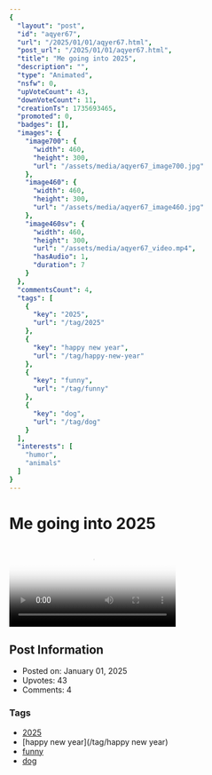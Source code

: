 ```yaml
---
{
  "layout": "post",
  "id": "aqyer67",
  "url": "/2025/01/01/aqyer67.html",
  "post_url": "/2025/01/01/aqyer67.html",
  "title": "Me going into 2025",
  "description": "",
  "type": "Animated",
  "nsfw": 0,
  "upVoteCount": 43,
  "downVoteCount": 11,
  "creationTs": 1735693465,
  "promoted": 0,
  "badges": [],
  "images": {
    "image700": {
      "width": 460,
      "height": 300,
      "url": "/assets/media/aqyer67_image700.jpg"
    },
    "image460": {
      "width": 460,
      "height": 300,
      "url": "/assets/media/aqyer67_image460.jpg"
    },
    "image460sv": {
      "width": 460,
      "height": 300,
      "url": "/assets/media/aqyer67_video.mp4",
      "hasAudio": 1,
      "duration": 7
    }
  },
  "commentsCount": 4,
  "tags": [
    {
      "key": "2025",
      "url": "/tag/2025"
    },
    {
      "key": "happy new year",
      "url": "/tag/happy-new-year"
    },
    {
      "key": "funny",
      "url": "/tag/funny"
    },
    {
      "key": "dog",
      "url": "/tag/dog"
    }
  ],
  "interests": [
    "humor",
    "animals"
  ]
}
---
```


# Me going into 2025

<video controls playsinline loop poster="/assets/media/aqyer67_image460.jpg">
  <source src="/assets/media/aqyer67_video.mp4" type="video/mp4">
  Your browser does not support the video tag.
</video>

## Post Information

- Posted on: January 01, 2025
- Upvotes: 43
- Comments: 4

### Tags

- [2025](/tag/2025)
- [happy new year](/tag/happy new year)
- [funny](/tag/funny)
- [dog](/tag/dog)
